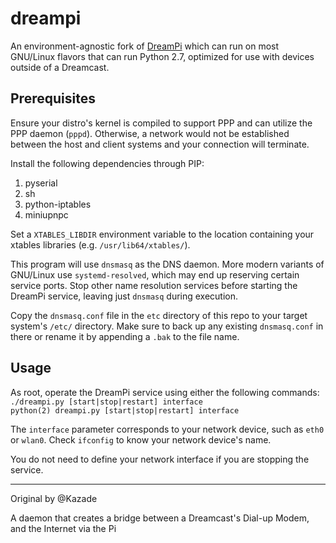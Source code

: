 # dreampi
An environment-agnostic fork of [DreamPi](https://github.com/Kazade/dreampi) which can run on most GNU/Linux flavors that can run Python 2.7, optimized for use with devices outside of a Dreamcast.

## Prerequisites
Ensure your distro's kernel is compiled to support PPP and can utilize the PPP daemon (`pppd`). Otherwise, a network would not be established between the host and client systems and your connection will terminate.

Install the following dependencies through PIP:
1. pyserial
1. sh
1. python-iptables
1. miniupnpc

Set a `XTABLES_LIBDIR` environment variable to the location containing your xtables libraries (e.g. `/usr/lib64/xtables/`).

This program will use `dnsmasq` as the DNS daemon. More modern variants of GNU/Linux use `systemd-resolved`, which may end up reserving certain service ports. Stop other name resolution services before starting the DreamPi service, leaving just `dnsmasq` during execution.

Copy the `dnsmasq.conf` file in the `etc` directory of this repo to your target system's `/etc/` directory. Make sure to back up any existing `dnsmasq.conf` in there or rename it by appending a `.bak` to the file name.

## Usage
As root, operate the DreamPi service using either the following commands:<br>
`./dreampi.py [start|stop|restart] interface`<br>
`python(2) dreampi.py [start|stop|restart] interface`

The `interface` parameter corresponds to your network device, such as `eth0` or `wlan0`. Check `ifconfig` to know your network device's name.

You do not need to define your network interface if you are stopping the service.

---

Original by @Kazade

A daemon that creates a bridge between a Dreamcast's Dial-up Modem, and the Internet via the Pi
